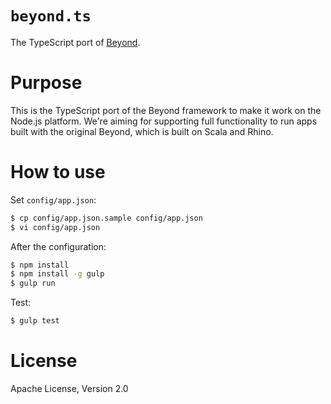 # `beyond.ts`
The TypeScript port of [Beyond](https://github.com/SollmoStudio/beyond).

# Purpose

This is the TypeScript port of the Beyond framework to make it work on the
Node.js platform. We're aiming for supporting full functionality to run apps
built with the original Beyond, which is built on Scala and Rhino.

# How to use

Set `config/app.json`:

```bash
$ cp config/app.json.sample config/app.json
$ vi config/app.json
```

After the configuration:

```bash
$ npm install
$ npm install -g gulp
$ gulp run
```

Test:

```bash
$ gulp test
```

# License

Apache License, Version 2.0
